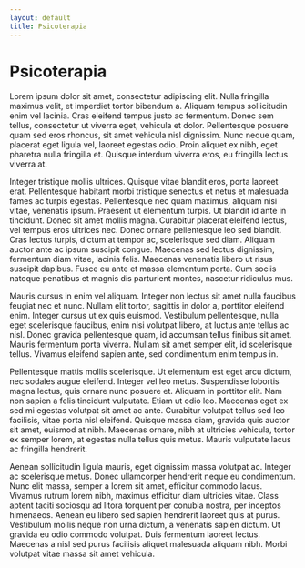 ```yaml
---
layout: default
title: Psicoterapia
---
```


# Psicoterapia

Lorem ipsum dolor sit amet, consectetur adipiscing elit. Nulla fringilla maximus velit, et imperdiet tortor bibendum a. Aliquam tempus sollicitudin enim vel lacinia. Cras eleifend tempus justo ac fermentum. Donec sem tellus, consectetur ut viverra eget, vehicula et dolor. Pellentesque posuere quam sed eros rhoncus, sit amet vehicula nisl dignissim. Nunc neque quam, placerat eget ligula vel, laoreet egestas odio. Proin aliquet ex nibh, eget pharetra nulla fringilla et. Quisque interdum viverra eros, eu fringilla lectus viverra at.

Integer tristique mollis ultrices. Quisque vitae blandit eros, porta laoreet erat. Pellentesque habitant morbi tristique senectus et netus et malesuada fames ac turpis egestas. Pellentesque nec quam maximus, aliquam nisi vitae, venenatis ipsum. Praesent ut elementum turpis. Ut blandit id ante in tincidunt. Donec sit amet mollis magna. Curabitur placerat eleifend lectus, vel tempus eros ultrices nec. Donec ornare pellentesque leo sed blandit. Cras lectus turpis, dictum at tempor ac, scelerisque sed diam. Aliquam auctor ante ac ipsum suscipit congue. Maecenas sed lectus dignissim, fermentum diam vitae, lacinia felis. Maecenas venenatis libero ut risus suscipit dapibus. Fusce eu ante et massa elementum porta. Cum sociis natoque penatibus et magnis dis parturient montes, nascetur ridiculus mus.

Mauris cursus in enim vel aliquam. Integer non lectus sit amet nulla faucibus feugiat nec et nunc. Nullam elit tortor, sagittis in dolor a, porttitor eleifend enim. Integer cursus ut ex quis euismod. Vestibulum pellentesque, nulla eget scelerisque faucibus, enim nisi volutpat libero, at luctus ante tellus ac nisl. Donec gravida pellentesque quam, id accumsan tellus finibus sit amet. Mauris fermentum porta viverra. Nullam sit amet semper elit, id scelerisque tellus. Vivamus eleifend sapien ante, sed condimentum enim tempus in.

Pellentesque mattis mollis scelerisque. Ut elementum est eget arcu dictum, nec sodales augue eleifend. Integer vel leo metus. Suspendisse lobortis magna lectus, quis ornare nunc posuere et. Aliquam in porttitor elit. Nam non sapien a felis tincidunt vulputate. Etiam ut odio leo. Maecenas eget ex sed mi egestas volutpat sit amet ac ante. Curabitur volutpat tellus sed leo facilisis, vitae porta nisl eleifend. Quisque massa diam, gravida quis auctor sit amet, euismod at nibh. Maecenas ornare, nibh at ultricies vehicula, tortor ex semper lorem, at egestas nulla tellus quis metus. Mauris vulputate lacus ac fringilla hendrerit.

Aenean sollicitudin ligula mauris, eget dignissim massa volutpat ac. Integer ac scelerisque metus. Donec ullamcorper hendrerit neque eu condimentum. Nunc elit massa, semper a lorem sit amet, efficitur commodo lacus. Vivamus rutrum lorem nibh, maximus efficitur diam ultricies vitae. Class aptent taciti sociosqu ad litora torquent per conubia nostra, per inceptos himenaeos. Aenean eu libero sed sapien hendrerit laoreet quis at purus. Vestibulum mollis neque non urna dictum, a venenatis sapien dictum. Ut gravida eu odio commodo volutpat. Duis fermentum laoreet lectus. Maecenas a nisl sed purus facilisis aliquet malesuada aliquam nibh. Morbi volutpat vitae massa sit amet vehicula.